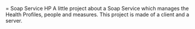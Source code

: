 = Soap Service HP 
A little project about a Soap Service which manages the Health Profiles, people and measures.
This project is made of a client and a server.
